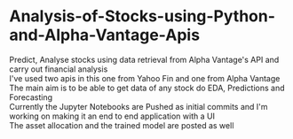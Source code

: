 # Analysis-of-Stocks-using-Python-and-Alpha-Vantage-Apis
Predict, Analyse stocks using data retrieval from Alpha Vantage's API and carry out financial analysis<br>
I've used two apis in this one from Yahoo Fin  and one from Alpha Vantage<br>
The main aim is to be able to get data of any stock do EDA, Predictions and Forecasting<br>
Currently the Jupyter Notebooks are Pushed as initial commits and I'm working on making it an end to end application with a UI <br>
The asset allocation and the trained model are posted as well<br>
